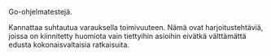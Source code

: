 Go-ohjelmatestejä.

Kannattaa suhtautua varauksella toimivuuteen. Nämä ovat harjoitustehtäviä, joissa
on kiinnitetty huomiota vain tiettyihin asioihin eivätkä välttämättä edusta
kokonaisvaltaisia ratkaisuita.
